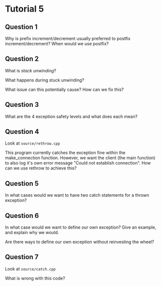 # Tutorial 5

## Question 1

Why is prefix increment/decrement usually preferred to postfix increment/decrement? When would we use postfix?

## Question 2

What is *stack unwinding*?

What happens during stuck unwinding?

What issue can this potentially cause? How can we fix this?

## Question 3

What are the 4 exception safety levels and what does each mean?

## Question 4

Look at `source/rethrow.cpp`

This program currently catches the exception fine within the make_connection function. However, we want the client (the main function) to also log it's own error message "Could not establish connection". How can we use rethrow to achieve this?

## Question 5

In what cases would we want to have two catch statements for a thrown exception?

## Question 6

In what case would we want to define our own exception? Give an example, and explain why we would.

Are there ways to define our own exception without reinvesting the wheel?

## Question 7

Look at `source/catch.cpp`

What is wrong with this code?
